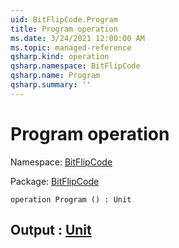```yaml
---
uid: BitFlipCode.Program
title: Program operation
ms.date: 3/24/2021 12:00:00 AM
ms.topic: managed-reference
qsharp.kind: operation
qsharp.namespace: BitFlipCode
qsharp.name: Program
qsharp.summary: ''
---
```


# Program operation

Namespace: [BitFlipCode](xref:BitFlipCode)

Package: [BitFlipCode](https://nuget.org/packages/BitFlipCode)




```qsharp
operation Program () : Unit
```


## Output : [Unit](xref:microsoft.quantum.lang-ref.unit)

